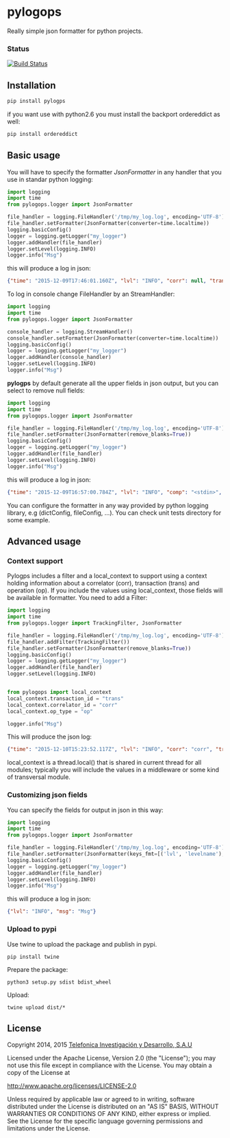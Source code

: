 # pylogops
Really simple json formatter for python projects.

### Status
[![Build Status](https://travis-ci.org/telefonicaid/pylogops.svg?branch=master)](https://travis-ci.org/telefonicaid/pylogops)

## Installation

```bash
pip install pylogps
```

if you want use with python2.6 you must install the backport ordereddict as well:

```bash
pip install ordereddict
```


## Basic usage
You will have to specify the formatter *JsonFormatter* in any handler that you use in standar python logging:

```py
import logging
import time
from pylogops.logger import JsonFormatter

file_handler = logging.FileHandler('/tmp/my_log.log', encoding='UTF-8')
file_handler.setFormatter(JsonFormatter(converter=time.localtime))
logging.basicConfig()
logger = logging.getLogger("my_logger")
logger.addHandler(file_handler)
logger.setLevel(logging.INFO)
logger.info("Msg")

```
this will produce a log in json:
```json
{"time": "2015-12-09T17:46:01.160Z", "lvl": "INFO", "corr": null, "trans": null, "op": null, "comp": "<stdin>", "msg": "Msg"}
```

To log in console change FileHandler by an StreamHandler:

```py
import logging
import time
from pylogops.logger import JsonFormatter

console_handler = logging.StreamHandler()
console_handler.setFormatter(JsonFormatter(converter=time.localtime))
logging.basicConfig()
logger = logging.getLogger("my_logger")
logger.addHandler(console_handler)
logger.setLevel(logging.INFO)
logger.info("Msg")
```

**pylogps** by default generate all the upper fields in json output, but you can select to remove null fields:

```py
import logging
import time
from pylogops.logger import JsonFormatter

file_handler = logging.FileHandler('/tmp/my_log.log', encoding='UTF-8')
file_handler.setFormatter(JsonFormatter(remove_blanks=True))
logging.basicConfig()
logger = logging.getLogger("my_logger")
logger.addHandler(file_handler)
logger.setLevel(logging.INFO)
logger.info("Msg")


```
this will produce a log in json:
```json
{"time": "2015-12-09T16:57:00.784Z", "lvl": "INFO", "comp": "<stdin>", "msg": "Msg"}
```

You can configure the formatter in any way provided by python logging library, e.g (dictConfig, fileConfig, …). You can check unit tests directory for some example.

## Advanced usage

### Context support

Pylogps includes a filter and a local_context to support using a context holding information about a correlator (corr), transaction (trans) and operation (op).
If you include the values using local_context, those fields will be available in formatter. You need to add a Filter:

```py
import logging
import time
from pylogops.logger import TrackingFilter, JsonFormatter

file_handler = logging.FileHandler('/tmp/my_log.log', encoding='UTF-8')
file_handler.addFilter(TrackingFilter())
file_handler.setFormatter(JsonFormatter(remove_blanks=True))
logging.basicConfig()
logger = logging.getLogger("my_logger")
logger.addHandler(file_handler)
logger.setLevel(logging.INFO)


from pylogops import local_context
local_context.transaction_id = "trans"
local_context.correlator_id = "corr"
local_context.op_type = "op"

logger.info("Msg")
```
This will produce the json log:
```json
{"time": "2015-12-10T15:23:52.117Z", "lvl": "INFO", "corr": "corr", "trans": "trans", "op": "op", "comp": "<stdin>", "msg": "Msg"}
```

local_context is a thread.local() that is shared in current thread for all modules; typically you will include the values in a middleware or some kind of transversal module.


### Customizing json fields

You can specify the fields for output in json in this way:
```py
import logging
import time
from pylogops.logger import JsonFormatter

file_handler = logging.FileHandler('/tmp/my_log.log', encoding='UTF-8')
file_handler.setFormatter(JsonFormatter(keys_fmt=[('lvl', 'levelname'), ('msg', 'message')]))
logging.basicConfig()
logger = logging.getLogger("my_logger")
logger.addHandler(file_handler)
logger.setLevel(logging.INFO)
logger.info("Msg")


```
this will produce a log in json:

```json
{"lvl": "INFO", "msg": "Msg"}
```

### Upload to pypi

Use twine to upload the package and publish in pypi.

```
pip install twine
```

Prepare the package:

```
python3 setup.py sdist bdist_wheel
```

Upload:

```
twine upload dist/*
```

## License

Copyright 2014, 2015 [Telefonica Investigación y Desarrollo, S.A.U](http://www.tid.es)

Licensed under the Apache License, Version 2.0 (the "License"); you may not use this file except in compliance with the License. You may obtain a copy of the License at

http://www.apache.org/licenses/LICENSE-2.0

Unless required by applicable law or agreed to in writing, software distributed under the License is distributed on an "AS IS" BASIS, WITHOUT WARRANTIES OR CONDITIONS OF ANY KIND, either express or implied. See the License for the specific language governing permissions and limitations under the License.
